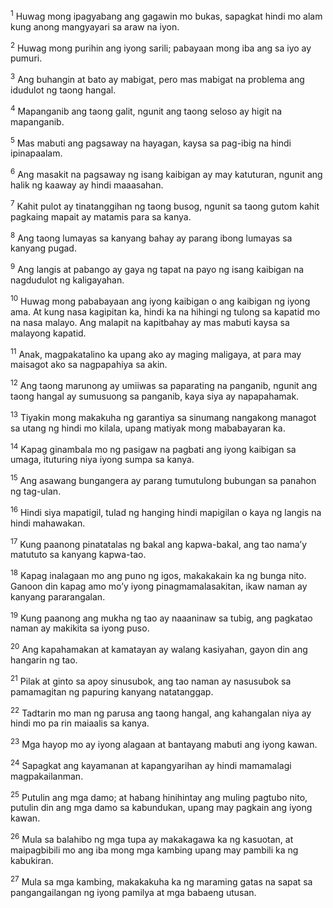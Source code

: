 <sup>1</sup>
Huwag mong ipagyabang ang gagawin mo bukas, sapagkat hindi mo alam kung anong mangyayari sa araw na iyon. 

<sup>2</sup>
Huwag mong purihin ang iyong sarili; pabayaan mong iba ang sa iyo ay pumuri. 

<sup>3</sup>
Ang buhangin at bato ay mabigat, pero mas mabigat na problema ang idudulot ng taong hangal. 

<sup>4</sup>
Mapanganib ang taong galit, ngunit ang taong seloso ay higit na mapanganib. 

<sup>5</sup>
Mas mabuti ang pagsaway na hayagan, kaysa sa pag-ibig na hindi ipinapaalam. 

<sup>6</sup>
Ang masakit na pagsaway ng isang kaibigan ay may katuturan, ngunit ang halik ng kaaway ay hindi maaasahan. 

<sup>7</sup>
Kahit pulot ay tinatanggihan ng taong busog, ngunit sa taong gutom kahit pagkaing mapait ay matamis para sa kanya. 

<sup>8</sup>
Ang taong lumayas sa kanyang bahay ay parang ibong lumayas sa kanyang pugad. 

<sup>9</sup>
Ang langis at pabango ay gaya ng tapat na payo ng isang kaibigan na nagdudulot ng kaligayahan. 

<sup>10</sup>
Huwag mong pababayaan ang iyong kaibigan o ang kaibigan ng iyong ama. At kung nasa kagipitan ka, hindi ka na hihingi ng tulong sa kapatid mo na nasa malayo. Ang malapit na kapitbahay ay mas mabuti kaysa sa malayong kapatid. 

<sup>11</sup>
Anak, magpakatalino ka upang ako ay maging maligaya, at para may maisagot ako sa nagpapahiya sa akin. 

<sup>12</sup>
Ang taong marunong ay umiiwas sa paparating na panganib, ngunit ang taong hangal ay sumusuong sa panganib, kaya siya ay napapahamak. 

<sup>13</sup>
Tiyakin mong makakuha ng garantiya sa sinumang nangakong managot sa utang ng hindi mo kilala, upang matiyak mong mababayaran ka. 

<sup>14</sup>
Kapag ginambala mo ng pasigaw na pagbati ang iyong kaibigan sa umaga, ituturing niya iyong sumpa sa kanya. 

<sup>15</sup>
Ang asawang bungangera ay parang tumutulong bubungan sa panahon ng tag-ulan. 

<sup>16</sup>
Hindi siya mapatigil, tulad ng hanging hindi mapigilan o kaya ng langis na hindi mahawakan. 

<sup>17</sup>
Kung paanong pinatatalas ng bakal ang kapwa-bakal, ang tao namaʼy matututo sa kanyang kapwa-tao. 

<sup>18</sup>
Kapag inalagaan mo ang puno ng igos, makakakain ka ng bunga nito. Ganoon din kapag amo moʼy iyong pinagmamalasakitan, ikaw naman ay kanyang pararangalan. 

<sup>19</sup>
Kung paanong ang mukha ng tao ay naaaninaw sa tubig, ang pagkatao naman ay makikita sa iyong puso. 

<sup>20</sup>
Ang kapahamakan at kamatayan ay walang kasiyahan, gayon din ang hangarin ng tao. 

<sup>21</sup>
Pilak at ginto sa apoy sinusubok, ang tao naman ay nasusubok sa pamamagitan ng papuring kanyang natatanggap. 

<sup>22</sup>
Tadtarin mo man ng parusa ang taong hangal, ang kahangalan niya ay hindi mo pa rin maiaalis sa kanya. 

<sup>23</sup>
Mga hayop mo ay iyong alagaan at bantayang mabuti ang iyong kawan. 

<sup>24</sup>
Sapagkat ang kayamanan at kapangyarihan ay hindi mamamalagi magpakailanman. 

<sup>25</sup>
Putulin ang mga damo; at habang hinihintay ang muling pagtubo nito, putulin din ang mga damo sa kabundukan, upang may pagkain ang iyong kawan. 

<sup>26</sup>
Mula sa balahibo ng mga tupa ay makakagawa ka ng kasuotan, at maipagbibili mo ang iba mong mga kambing upang may pambili ka ng kabukiran. 

<sup>27</sup>
Mula sa mga kambing, makakakuha ka ng maraming gatas na sapat sa pangangailangan ng iyong pamilya at mga babaeng utusan.